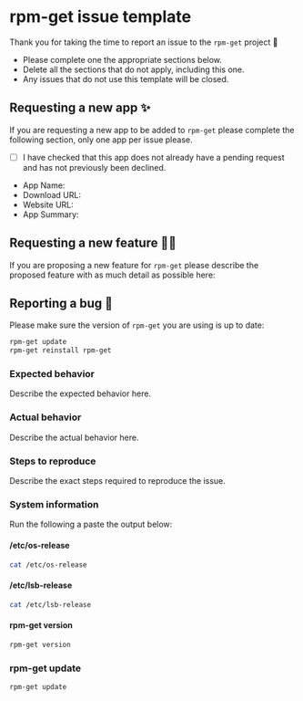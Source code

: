 # rpm-get issue template

Thank you for taking the time to report an issue to the `rpm-get` project 🙂

 - Please complete one the appropriate sections below.
 - Delete all the sections that do not apply, including this one.
 - Any issues that do not use this template will be closed.

## Requesting a new app ✨

If you are requesting a new app to be added to `rpm-get` please complete the
following section, only one app per issue please.

 - [ ] I have checked that this app does not already have a pending request and has not previously been declined.
 - App Name:
 - Download URL:
 - Website URL:
 - App Summary:


## Requesting a new feature 🧑‍💻

If you are proposing a new feature for `rpm-get` please describe the proposed
feature with as much detail as possible here:


## Reporting a bug 🐛

Please make sure the version of `rpm-get` you are using is up to date:

```bash
rpm-get update
rpm-get reinstall rpm-get
```

### Expected behavior

Describe the expected behavior here.

### Actual behavior

Describe the actual behavior here.

### Steps to reproduce

Describe the exact steps required to reproduce the issue.

### System information

Run the following a paste the output below:

#### /etc/os-release

```bash
cat /etc/os-release
```

#### /etc/lsb-release

```bash
cat /etc/lsb-release
```

#### rpm-get version

```bash
rpm-get version
```

### rpm-get update

```bash
rpm-get update
```
